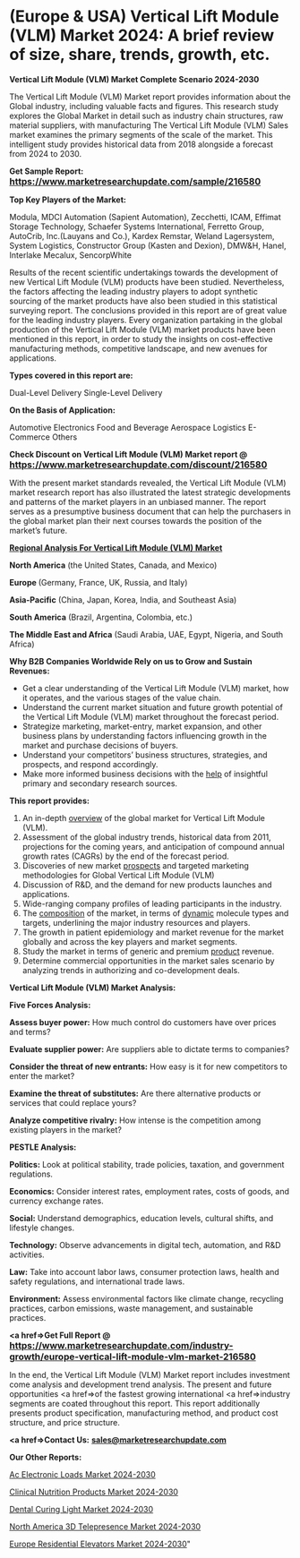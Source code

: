 # (Europe & USA) Vertical Lift Module (VLM) Market 2024: A brief review of size, share, trends, growth, etc.

<strong>Vertical Lift Module (VLM) Market Complete Scenario 2024-2030</strong>

The Vertical Lift Module (VLM) Market report provides information about the Global industry, including valuable facts and figures. This research study explores the Global Market in detail such as industry chain structures, raw material suppliers, with manufacturing The Vertical Lift Module (VLM) Sales market examines the primary segments of the scale of the market. This intelligent study provides historical data from 2018 alongside a forecast from 2024 to 2030.

<strong>Get Sample Report: <a href=https://www.marketresearchupdate.com/sample/216580><font size=3 color=#0000ff>https://www.marketresearchupdate.com/sample/216580</font></a></strong>

<strong>Top Key Players of the Market:</strong>

Modula, MDCI Automation (Sapient Automation), Zecchetti, ICAM, Effimat Storage Technology, Schaefer Systems International, Ferretto Group, AutoCrib, Inc.(Lauyans and Co.), Kardex Remstar, Weland Lagersystem, System Logistics, Constructor Group (Kasten and Dexion), DMW&H, Hanel, Interlake Mecalux, SencorpWhite

Results of the recent scientific undertakings towards the development of new Vertical Lift Module (VLM) products have been studied. Nevertheless, the factors affecting the leading industry players to adopt synthetic sourcing of the market products have also been studied in this statistical surveying report. The conclusions provided in this report are of great value for the leading industry players. Every organization partaking in the global production of the Vertical Lift Module (VLM) market products have been mentioned in this report, in order to study the insights on cost-effective manufacturing methods, competitive landscape, and new avenues for applications.

<strong>Types covered in this report are: </strong>

Dual-Level Delivery
Single-Level Delivery

<strong>On the Basis of Application:</strong>

Automotive
Electronics
Food and Beverage
Aerospace
Logistics
E-Commerce
Others

<strong>Check Discount on Vertical Lift Module (VLM) Market report @ <a href=https://www.marketresearchupdate.com/discount/216580><font size=3 color=#0000ff>https://www.marketresearchupdate.com/discount/216580</font></a></strong>

With the present market standards revealed, the Vertical Lift Module (VLM) market research report has also illustrated the latest strategic developments and patterns of the market players in an unbiased manner. The report serves as a presumptive business document that can help the purchasers in the global market plan their next courses towards the position of the market’s future.

<strong><u><b>Regional Analysis For Vertical Lift Module (VLM) Market</b></u></strong>

<strong><b>North America</b></strong> (the United States, Canada, and Mexico)

<strong><b>Europe </b></strong>(Germany, France, UK, Russia, and Italy)

<strong><b>Asia-Pacific</b></strong> (China, Japan, Korea, India, and Southeast Asia)

<strong><b>South America</b></strong> (Brazil, Argentina, Colombia, etc.)

<strong><b>The Middle East and Africa</b></strong> (Saudi Arabia, UAE, Egypt, Nigeria, and South Africa)

<strong>Why B2B Companies Worldwide Rely on us to Grow and Sustain Revenues:</strong>
<ul>
  <li>Get a clear understanding of the Vertical Lift Module (VLM) market, how it operates, and the various stages of the value chain.</li>
  <li>Understand the current market situation and future growth potential of the Vertical Lift Module (VLM) market throughout the forecast period.</li>
  <li>Strategize marketing, market-entry, market expansion, and other business plans by understanding factors influencing growth in the market and purchase decisions of buyers.</li>
  <li>Understand your competitors’ business structures, strategies, and prospects, and respond accordingly.</li>
  <li>Make more informed business decisions with the <a href=ASDF991299>help</a> of insightful primary and secondary research sources.</li>
</ul>
<strong>This report provides:</strong>
<ol>
  <li>An in-depth <a href=>overview</a> of the global market for Vertical Lift Module (VLM).</li>
  <li>Assessment of the global industry trends, historical data from 2011, projections for the coming years, and anticipation of compound annual growth rates (CAGRs) by the end of the forecast period.</li>
  <li>Discoveries of new market <a href=>prospects</a> and targeted marketing methodologies for Global Vertical Lift Module (VLM)</li>
  <li>Discussion of R&amp;D, and the demand for new products launches and applications.</li>
  <li>Wide-ranging company profiles of leading participants in the industry.</li>
  <li>The <a href=ASDF881288>composition</a> of the market, in terms of <a href=>dynamic</a> molecule types and targets, underlining the major industry resources and players.</li>
  <li>The growth in patient epidemiology and market revenue for the market globally and across the key players and market segments.</li>
  <li>Study the market in terms of generic and premium <a href=>product</a> revenue.</li>
  <li>Determine commercial opportunities in the market sales scenario by analyzing trends in authorizing and co-development deals.</li>
</ol>

<strong>Vertical Lift Module (VLM) Market Analysis:</strong>

<strong>Five Forces Analysis:</strong>

<strong>Assess buyer power:</strong> How much control do customers have over prices and terms?

<strong>Evaluate supplier power:</strong> Are suppliers able to dictate terms to companies?

<strong>Consider the threat of new entrants:</strong> How easy is it for new competitors to enter the market?

<strong>Examine the threat of substitutes:</strong> Are there alternative products or services that could replace yours?

<strong>Analyze competitive rivalry:</strong> How intense is the competition among existing players in the market?

<strong>PESTLE Analysis:</strong>

<strong>Politics:</strong> Look at political stability, trade policies, taxation, and government regulations.

<strong>Economics:</strong> Consider interest rates, employment rates, costs of goods, and currency exchange rates.

<strong>Social:</strong> Understand demographics, education levels, cultural shifts, and lifestyle changes.

<strong>Technology:</strong> Observe advancements in digital tech, automation, and R&D activities.

<strong>Law:</strong> Take into account labor laws, consumer protection laws, health and safety regulations, and international trade laws.

<strong>Environment:</strong> Assess environmental factors like climate change, recycling practices, carbon emissions, waste management, and sustainable practices.

<strong><a href=>Get Full Report</a> @ <a href=https://www.marketresearchupdate.com/industry-growth/europe-vertical-lift-module-vlm-market-216580><font size=3 color=#0000ff>https://www.marketresearchupdate.com/industry-growth/europe-vertical-lift-module-vlm-market-216580</font></a></strong>

In the end, the Vertical Lift Module (VLM) Market report includes investment come analysis and development trend analysis. The present and future opportunities <a href=>of</a> the fastest growing international <a href=>industry</a> segments are coated throughout this report. This report additionally presents product specification, manufacturing method, and product cost structure, and price structure.

<strong><a href=><strong>Contact Us:</strong></a></strong>
<strong>sales@marketresearchupdate.com</strong>

<strong>Our Other Reports:</strong>

<a href=https://www.linkedin.com/pulse/ac-electronic-loads-market-analyzing-latest-developments>Ac Electronic Loads Market 2024-2030</a>

<a href=https://www.linkedin.com/pulse/clinical-nutrition-products-market-report-2023>Clinical Nutrition Products Market 2024-2030</a>

<a href=https://www.linkedin.com/pulse/dental-curing-light-market-size-industry-growth>Dental Curing Light Market 2024-2030</a>

<a href=https://www.linkedin.com/pulse/north-america-3d-telepresence-market-2030-7in6f/>North America 3D Telepresence Market 2024-2030</a>

<a href=https://www.linkedin.com/pulse/europe-residential-elevators-market-research-dalkc/>Europe Residential Elevators Market 2024-2030</a>"
